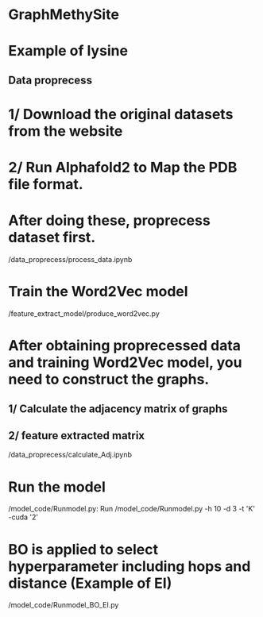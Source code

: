 # GraphMethySite
# Example of lysine

## Data proprecess
# 1/ Download the original datasets from the website
# 2/ Run Alphafold2 to Map the PDB file format.
# After doing these, proprecess dataset first.
/data_proprecess/process_data.ipynb

# Train the Word2Vec model
/feature_extract_model/produce_word2vec.py

# After obtaining proprecessed data and training Word2Vec model, you need to construct the graphs.
## 1/ Calculate the adjacency matrix of graphs
## 2/ feature extracted matrix 
/data_proprecess/calculate_Adj.ipynb

# Run the model
/model_code/Runmodel.py: Run /model_code/Runmodel.py -h 10 -d 3 -t 'K' -cuda '2'

# BO is applied to select hyperparameter including hops and distance (Example of EI)
/model_code/Runmodel_BO_EI.py
